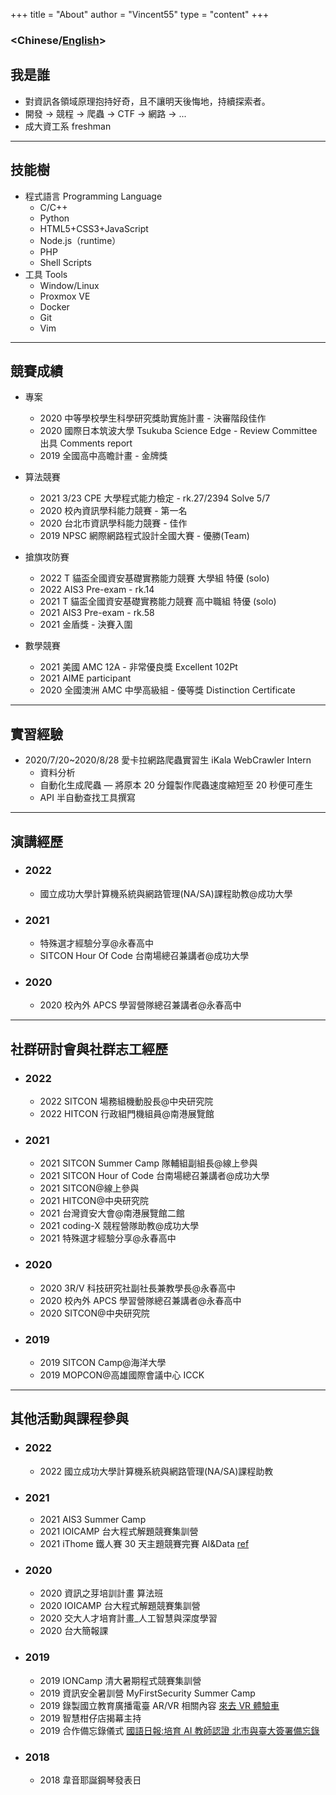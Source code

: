 +++
title = "About"
author = "Vincent55"
type = "content"
+++

### <**Chinese**/[English](/about-en/)>

## 我是誰

- 對資訊各領域原理抱持好奇，且不讓明天後悔地，持續探索者。
- 開發 -> 競程 -> 爬蟲 -> CTF -> 網路 -> ...
- 成大資工系 freshman

---

## 技能樹

- 程式語言 Programming Language
  - C/C++
  - Python
  - HTML5+CSS3+JavaScript
  - Node.js（runtime）
  - PHP
  - Shell Scripts
- 工具 Tools
  - Window/Linux
  - Proxmox VE
  - Docker
  - Git
  - Vim

---

## 競賽成績

- 專案

  - 2020 中等學校學生科學研究獎助實施計畫 - 決審階段佳作
  - 2020 國際日本筑波大學 Tsukuba Science Edge - Review Committee 出具 Comments report
  - 2019 全國高中高瞻計畫 - 金牌獎

- 算法競賽

  - 2021 3/23 CPE 大學程式能力檢定 - rk.27/2394 Solve 5/7
  - 2020 校內資訊學科能力競賽 - 第一名
  - 2020 台北市資訊學科能力競賽 - 佳作
  - 2019 NPSC 網際網路程式設計全國大賽 - 優勝(Team)

- 搶旗攻防賽

  - 2022 T 貓盃全國資安基礎實務能力競賽 大學組 特優 (solo)
  - 2022 AIS3 Pre-exam - rk.14
  - 2021 T 貓盃全國資安基礎實務能力競賽 高中職組 特優 (solo)
  - 2021 AIS3 Pre-exam - rk.58
  - 2021 金盾獎 - 決賽入圍

- 數學競賽
  - 2021 美國 AMC 12A - 非常優良獎 Excellent 102Pt
  - 2021 AIME participant
  - 2020 全國澳洲 AMC 中學高級組 - 優等獎 Distinction Certificate

---

## 實習經驗

- 2020/7/20~2020/8/28 愛卡拉網路爬蟲實習生 iKala WebCrawler Intern
  - 資料分析
  - 自動化生成爬蟲 — 將原本 20 分鐘製作爬蟲速度縮短至 20 秒便可產生
  - API 半自動查找工具撰寫

---

## 演講經歷

- ### 2022
  - 國立成功大學計算機系統與網路管理(NA/SA)課程助教@成功大學
- ### 2021
  - 特殊選才經驗分享@永春高中
  - SITCON Hour Of Code 台南場總召兼講者@成功大學
- ### 2020
  - 2020 校內外 APCS 學習營隊總召兼講者@永春高中

---

## 社群研討會與社群志工經歷

- ### 2022
  - 2022 SITCON 場務組機動股長@中央研究院
  - 2022 HITCON 行政組門機組員@南港展覽館
- ### 2021
  - 2021 SITCON Summer Camp 隊輔組副組長@線上參與
  - 2021 SITCON Hour of Code 台南場總召兼講者@成功大學
  - 2021 SITCON@線上參與
  - 2021 HITCON@中央研究院
  - 2021 台灣資安大會@南港展覽館二館
  - 2021 coding-X 競程營隊助教@成功大學
  - 2021 特殊選才經驗分享@永春高中
- ### 2020
  - 2020 3R/V 科技研究社副社長兼教學長@永春高中
  - 2020 校內外 APCS 學習營隊總召兼講者@永春高中
  - 2020 SITCON@中央研究院
- ### 2019
  - 2019 SITCON Camp@海洋大學
  - 2019 MOPCON@高雄國際會議中心 ICCK

---

## 其他活動與課程參與

- ### 2022
  - 2022 國立成功大學計算機系統與網路管理(NA/SA)課程助教
- ### 2021
  - 2021 AIS3 Summer Camp
  - 2021 IOICAMP 台大程式解題競賽集訓營
  - 2021 iThome 鐵人賽 30 天主題競賽完賽 AI&Data [ref](https://ithelp.ithome.com.tw/users/20134430/ironman/4307)
- ### 2020

  - 2020 資訊之芽培訓計畫 算法班
  - 2020 IOICAMP 台大程式解題競賽集訓營
  - 2020 交大人才培育計畫\_人工智慧與深度學習
  - 2020 台大簡報課

- ### 2019

  - 2019 IONCamp 清大暑期程式競賽集訓營
  - 2019 資訊安全暑訓營 MyFirstSecurity Summer Camp
  - 2019 錄製國立教育廣播電臺 AR/VR 相關內容 [來去 VR 體驗車](https://www.ner.gov.tw/program/5a83f4ebc5fd8a01e2df020c/5e0d82131c66c500063e98e0)
  - 2019 智慧柑仔店揭幕主持
  - 2019 合作備忘錄儀式 [國語日報:培育 AI 教師認證 北市與臺大簽署備忘錄](https://www.mdnkids.com/search_content.asp?Serial_NO=%20111631)

- ### 2018
  - 2018 韋音耶誕鋼琴發表日
